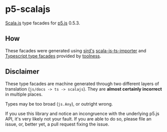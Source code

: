 p5-scalajs
==========

[Scala.js](http://www.scala-js.org/) type facades for [p5.js](https://p5js.org/) 0.5.3.

## How

These facades were generated using [sjrd's](https://github.com/sjrd) [scala-js-ts-importer](https://github.com/sjrd/scala-js-ts-importer) and [Typescript type facades](http://processing.toolness.org/general/2016/03/16/typescript-to-the-rescue.html) provided by [toolness](https://github.com/toolness/).

## Disclaimer

These type facades are machine generated through two different layers of translation (`js/docs -> ts -> scalajs`). They are **almost certainly incorrect** in multiple places.

Types may be too broad (`js.Any`), or outright wrong.

If you use this library and notice an incongruence with the underlying p5.js API, it's very likely not your fault.
If you are able to do so, please file an issue, or, better yet, a pull request fixing the issue.
